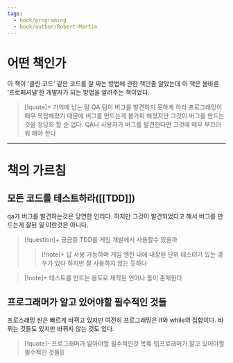 ```yaml
---
tags:
  - book/programing
  - book/author/Robert-Martin
---
```

# 어떤 책인가
이 책이 '클린 코드' 같은 코드를 잘 짜는 방법에 관한 책인줄 알았는데
이 책은 올바른 '프로페셔널'한 개발자가 되는 방법을 알려주는 책이었다.
> [!quote]+ 기억에 남는 말
> QA 팀이 버그를 발견하지 못하게 하라
> 프로그래밍이 매우 복잡해졌기 때문에 버그를 만드는게 불가피 해졌지만 그것이 버그를 만드는것을 정당화 할 순 업다.
> QA나 사용자가 버그를 발견한다면 그것에 매우 부끄러워 해야 한다

- - -
# 책의 가르침
## 모든 코드를 테스트하라([[TDD]])
qa가 버그를 발견하는것은 당연한 인리다. 하지만 그것이 발견되었디고 해서 버그를 만드는게 잘된 일 이란것은 아니다. 
> [!question]+ 궁금증
> TDD를 게임 개발에서 사용할수 있을까
> > [!note]+ 답
> > 사용 가능하며 게임 엔진 내에 내장된 단위 테스터가 있는 경우가 있다
> > 하지만 잘 사용하지 않는 듯하다

> [!note]+ 
> 테스트를 만드는 용도로 제작된 언어나 툴이 존재한다
## 프로그래머가 알고 있어야할 필수적인 것들
프로스래밍 씬은 빠르게 바뀌고 있지만 여전히 프로그래밍은 if와 while의 집합이다. 바뀌는 것들도 있지만 바뀌지 않는 것도 있다.
> [!quote]- 프로그래머가 알아야할 필수적인것 목록
 ![[프로래머가 알고 있어야할 필수적인 것들]]